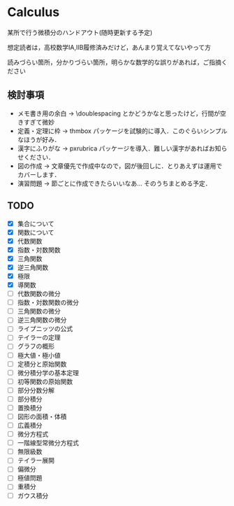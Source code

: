 # Calculus
某所で行う微積分のハンドアウト(随時更新する予定)

想定読者は，高校数学IA,IIB履修済みだけど，あんまり覚えてないやって方

読みづらい箇所，分かりづらい箇所，明らかな数学的な誤りがあれば，ご指摘ください

## 検討事項
* メモ書き用の余白 -> \doublespacing とかどうかなと思ったけど，行間が空きすぎて微妙
* 定義・定理に枠 -> thmbox パッケージを試験的に導入．このぐらいシンプルなほうが好み．
* 漢字にふりがな -> pxrubrica パッケージを導入．難しい漢字があればお知らせください．
* 図の作成 -> 文章優先で作成中なので，図が後回しに．とりあえずは運用でカバーします．
* 演習問題 -> 節ごとに作成できたらいいなあ... そのうちまとめる予定．

## TODO
- [x] 集合について
- [x] 関数について
- [x] 代数関数
- [x] 指数・対数関数
- [x] 三角関数
- [x] 逆三角関数
- [x] 極限
- [x] 導関数
- [ ] 代数関数の微分
- [ ] 指数・対数関数の微分
- [ ] 三角関数の微分
- [ ] 逆三角関数の微分
- [ ] ライプニッツの公式
- [ ] テイラーの定理
- [ ] グラフの概形
- [ ] 極大値・極小値
- [ ] 定積分と原始関数
- [ ] 微分積分学の基本定理
- [ ] 初等関数の原始関数
- [ ] 部分分数分解
- [ ] 部分積分
- [ ] 置換積分
- [ ] 図形の面積・体積
- [ ] 広義積分
- [ ] 微分方程式
- [ ] 一階線型常微分方程式
- [ ] 無限級数
- [ ] テイラー展開
- [ ] 偏微分
- [ ] 極値問題
- [ ] 重積分
- [ ] ガウス積分
